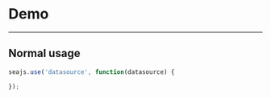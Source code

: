 # Demo

---

## Normal usage

````javascript
seajs.use('datasource', function(datasource) {

});
````
